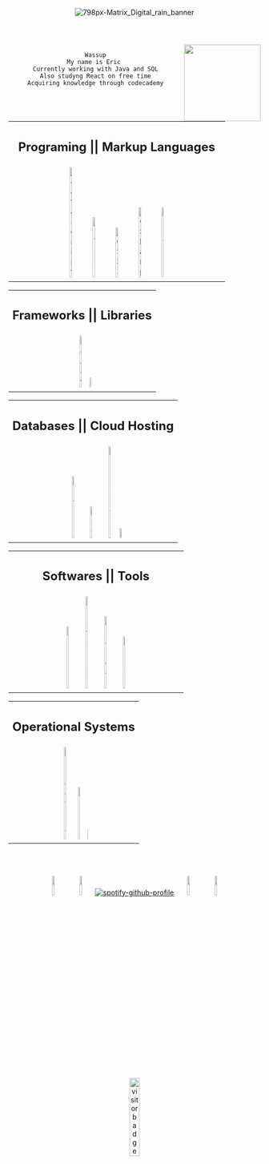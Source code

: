<header>
<div align="center">  

![798px-Matrix_Digital_rain_banner](https://user-images.githubusercontent.com/31543471/229385165-9c8ab018-d51c-4134-93e7-3697ea1e4905.gif)

</div>
</header>

</hr>

<div align="center" width="50%">
<img align="right" width="153px" src="https://media.giphy.com/media/heIX5HfWgEYlW/giphy.gif">

```

Wassup
My name is Eric 
Currently working with Java and SQL
Also studyng React on free time
Acquiring knowledge through codecademy

```

</br>
</div>

<table>
<tr><td>
<!--<img align="left" src="https://cdn.betterttv.net/emote/61480095b63cc97ee6d261ac/2x"> <img align="right" src="https://cdn.betterttv.net/emote/61480095b63cc97ee6d261ac/2x"> -->
<h2 align="center">Programing || Markup Languages</h2>
</td></tr>
<tr><td>
<div align="center">
<img width="10%" title="Javascript" src="https://cdn.jsdelivr.net/gh/devicons/devicon/icons/javascript/javascript-plain.svg"/> <img width="10%" title="HTML 5" src="https://cdn.jsdelivr.net/gh/devicons/devicon/icons/html5/html5-plain.svg"/> <img width="10%" title="CSS 3" src="https://cdn.jsdelivr.net/gh/devicons/devicon/icons/css3/css3-plain.svg"/> <img width="10%" title="C Sharp" src="https://cdn.jsdelivr.net/gh/devicons/devicon/icons/csharp/csharp-plain.svg"/> <img width="10%" title="Python" src="https://cdn.jsdelivr.net/gh/devicons/devicon/icons/python/python-plain.svg"/>
</div>
</tr></td>
</table>

<table>
<tr><td>
<!--<img align="left" src="https://cdn.betterttv.net/emote/569c12df74e294571e59fded/2x"> <img align="right" src="https://cdn.betterttv.net/emote/569c12df74e294571e59fded/2x"> -->
<h2 align="center">Frameworks || Libraries</h2>
</td></tr>
<tr><td>
<div align="center"> 
<img width="10%" title="React" src="https://cdn.jsdelivr.net/gh/devicons/devicon/icons/react/react-original.svg"> <img width="1%" src="https://upload.wikimedia.org/wikipedia/commons/1/1d/Invisible_Pink_Unicorn_High_Resolution.png">
</div>
</tr></td>
</table>

<table>
<tr><td>
<!--<img align="left" src="https://cdn.betterttv.net/emote/6087488d39b5010444d06dff/2x"> <img align="right" src="https://cdn.betterttv.net/emote/6087488d39b5010444d06dff/2x"> -->
<h2 align="center">Databases || Cloud Hosting</h2>
</td></tr>
<tr><td>
<div align="center"> 
<img width="10%" title="Github" src="https://cdn.jsdelivr.net/gh/devicons/devicon/icons/github/github-original.svg"/> <img width="10%" title="Git" src="https://cdn.jsdelivr.net/gh/devicons/devicon/icons/git/git-original.svg"/> <img width="10%" title="SQL Server" src="https://cdn.jsdelivr.net/gh/devicons/devicon/icons/microsoftsqlserver/microsoftsqlserver-plain.svg"/> <img width="1%" src="https://upload.wikimedia.org/wikipedia/commons/1/1d/Invisible_Pink_Unicorn_High_Resolution.png"/>
</div>
</tr></td>
</table>

<table>
<tr><td>
<!--<img align="left" src="https://cdn.betterttv.net/emote/5d82600ec0652668c9e4e2f2/2x"> <img align="right" src="https://cdn.betterttv.net/emote/5d82600ec0652668c9e4e2f2/2x"> --><h2 align="center">Softwares || Tools</h2>
</td></tr>
<tr><td>
<div align="center">
<img width="10%" title="VSCode" src="https://cdn.jsdelivr.net/gh/devicons/devicon/icons/vscode/vscode-original.svg"/> <img width="10%" title="Photoshop" src="https://cdn.jsdelivr.net/gh/devicons/devicon/icons/photoshop/photoshop-plain.svg"/> <img width="10%" title="Blender" src="https://cdn.jsdelivr.net/gh/devicons/devicon/icons/blender/blender-original.svg"/> <img width="10%" title="Unity" src="https://cdn.jsdelivr.net/gh/devicons/devicon/icons/unity/unity-original.svg"/>
</div>
</tr></td>
</table>

<table>
<tr><td>
<!--<img align="left" src="https://cdn.betterttv.net/emote/5e2dea282a2ac47ce3e29fb5/2x"> <img align="right" src="https://cdn.betterttv.net/emote/5e2dea282a2ac47ce3e29fb5/2x"> --><h2 align="center">Operational Systems</h2>
</td></tr>
<tr><td>
<div align="center">
<img width="10%" title="Windows NT" src="https://cdn.jsdelivr.net/gh/devicons/devicon/icons/windows8/windows8-original.svg"/> <img width="10%" title="Linux" src="https://cdn.jsdelivr.net/gh/devicons/devicon/icons/linux/linux-plain.svg"/> <img width="1%" src="https://upload.wikimedia.org/wikipedia/commons/1/1d/Invisible_Pink_Unicorn_High_Resolution.png">
</div>
</tr></td>
</table>

<!-- -----Spotify----- -->
</br></br>
<div align="center">

<img width="10%" src="https://cdn.betterttv.net/emote/5b7e01fbe429f82909e0013a/3x"> <img width="10%" src="https://cdn.betterttv.net/emote/5f1b0186cf6d2144653d2970/3x"> [![spotify-github-profile](https://spotify-github-profile.vercel.app/api/view?uid=12147397265&cover_image=true&theme=novatorem&bar_color=ff0000&bar_color_cover=true)](https://github.com/kittinan/spotify-github-profile) <img width="10%" src="https://cdn.betterttv.net/emote/5f2e2fcf6f378244660275ae/3x"> <img width="10%" src="https://cdn.betterttv.net/emote/5b7e01fbe429f82909e0013a/3x">

</div>

<!-- -----Visit Count----- -->

<div align="center">

<img width="20%" src="https://visitor-badge.glitch.me/badge?page_id=iSamekh.id.visitor-badge.issue.1&left_color=black&right_color=darkred&left_text=F5" alt="visitor badge"/>

</div>
